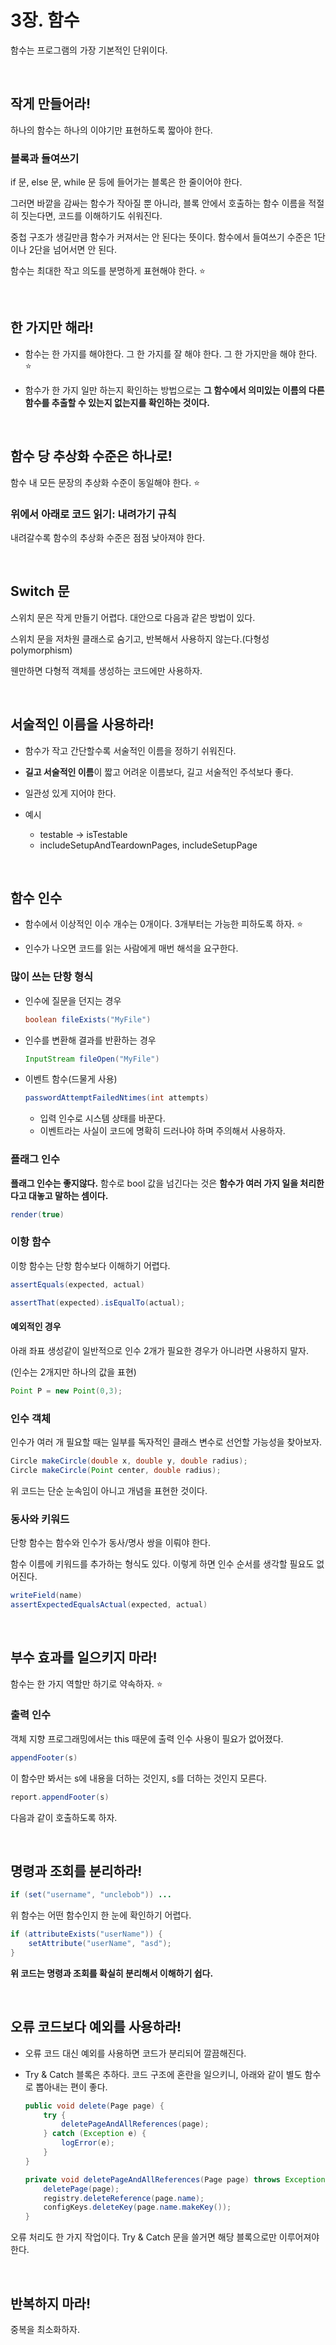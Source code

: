 # 3장. 함수

함수는 프로그램의 가장 기본적인 단위이다.

<br>

## 작게 만들어라!

하나의 함수는 하나의 이야기만 표현하도록 짧아야 한다.

### 블록과 들여쓰기

if 문, else 문, while 문 등에 들어가는 블록은 한 줄이어야 한다.

그러면 바깥을 감싸는 함수가 작아질 뿐 아니라, 블록 안에서 호출하는 함수 이름을 적절히 짓는다면, 코드를 이해하기도 쉬워진다.

중첩 구조가 생길만큼 함수가 커져서는 안 된다는 뜻이다. 함수에서 들여쓰기 수준은 1단이나 2단을 넘어서면 안 된다.

함수는 최대한 작고 의도를 분명하게 표현해야 한다. ⭐

<br>

## 한 가지만 해라!

- 함수는 한 가지를 해야한다. 그 한 가지를 잘 해야 한다. 그 한 가지만을 해야 한다. ⭐

- 함수가 한 가지 일만 하는지 확인하는 방법으로는 **그 함수에서 의미있는 이름의 다른 함수를 추출할 수 있는지 없는지를 확인하는 것이다.**

<br>

## 함수 당 추상화 수준은 하나로!

함수 내 모든 문장의 추상화 수준이 동일해야 한다. ⭐

### 위에서 아래로 코드 읽기: 내려가기 규칙

내려갈수록 함수의 추상화 수준은 점점 낮아져야 한다.

<br>

## Switch 문

스위치 문은 작게 만들기 어렵다. 대안으로 다음과 같은 방법이 있다.

스위치 문을 저차원 클래스로 숨기고, 반복해서 사용하지 않는다.(다형성 polymorphism)

웬만하면 다형적 객체를 생성하는 코드에만 사용하자.

<br>

## 서술적인 이름을 사용하라!

- 함수가 작고 간단할수록 서술적인 이름을 정하기 쉬워진다.

- **길고 서술적인 이름**이 짧고 어려운 이름보다, 길고 서술적인 주석보다 좋다.

- 일관성 있게 지어야 한다.

- 예시
  - testable -> isTestable
  - includeSetupAndTeardownPages, includeSetupPage

<br>

## 함수 인수

- 함수에서 이상적인 이수 개수는 0개이다. 3개부터는 가능한 피하도록 하자. ⭐

- 인수가 나오면 코드를 읽는 사람에게 매번 해석을 요구한다.

### 많이 쓰는 단항 형식

- 인수에 질문을 던지는 경우
  ```java
  boolean fileExists("MyFile")
  ```
- 인수를 변환해 결과를 반환하는 경우
  ```java
  InputStream fileOpen("MyFile")
  ```
- 이벤트 함수(드물게 사용)
  ```java
  passwordAttemptFailedNtimes(int attempts)
  ```
  - 입력 인수로 시스템 상태를 바꾼다.
  - 이벤트라는 사실이 코드에 명확히 드러나야 하며 주의해서 사용하자.

### 플래그 인수

**플래그 인수는 좋지않다.** 함수로 bool 값을 넘긴다는 것은 **함수가 여러 가지 일을 처리한다고 대놓고 말하는 셈이다.**

```java
render(true)
```

### 이항 함수

이항 함수는 단항 함수보다 이해하기 어렵다.

```java
assertEquals(expected, actual)

assertThat(expected).isEqualTo(actual);
```

#### 예외적인 경우

아래 좌표 생성같이 일반적으로 인수 2개가 필요한 경우가 아니라면 사용하지 말자.

(인수는 2개지만 하나의 값을 표현)

```java
Point P = new Point(0,3);
```

### 인수 객체

인수가 여러 개 필요할 때는 일부를 독자적인 클래스 변수로 선언할 가능성을 찾아보자.

```java
Circle makeCircle(double x, double y, double radius);
Circle makeCircle(Point center, double radius);
```

위 코드는 단순 눈속임이 아니고 개념을 표현한 것이다.

### 동사와 키워드

단항 함수는 함수와 인수가 동사/명사 쌍을 이뤄야 한다.

함수 이름에 키워드를 추가하는 형식도 있다. 이렇게 하면 인수 순서를 생각할 필요도 없어진다.

```java
writeField(name)
assertExpectedEqualsActual(expected, actual)
```

<br>

## 부수 효과를 일으키지 마라!

함수는 한 가지 역할만 하기로 약속하자. ⭐

### 출력 인수

객체 지향 프로그래밍에서는 this 때문에 출력 인수 사용이 필요가 없어졌다.

```java
appendFooter(s)
```

이 함수만 봐서는 s에 내용을 더하는 것인지, s를 더하는 것인지 모른다.

```java
report.appendFooter(s)
```

다음과 같이 호출하도록 하자.

<br>

## 명령과 조회를 분리하라!

```java
if (set("username", "unclebob")) ...
```

위 함수는 어떤 함수인지 한 눈에 확인하기 어렵다.

```java
if (attributeExists("userName")) {
    setAttribute("userName", "asd");
}
```

**위 코드는 명령과 조회를 확실히 분리해서 이해하기 쉽다.**

<br>

## 오류 코드보다 예외를 사용하라!

- 오류 코드 대신 예외를 사용하면 코드가 분리되어 깔끔해진다.
- Try & Catch 블록은 추하다. 코드 구조에 혼란을 일으키니, 아래와 같이 별도 함수로 뽑아내는 편이 좋다.

  ```java
  public void delete(Page page) {
      try {
          deletePageAndAllReferences(page);
      } catch (Exception e) {
          logError(e);
      }
  }

  private void deletePageAndAllReferences(Page page) throws Exception {
      deletePage(page);
      registry.deleteReference(page.name);
      configKeys.deleteKey(page.name.makeKey());
  }
  ```

오류 처리도 한 가지 작업이다. Try & Catch 문을 쓸거면 해당 블록으로만 이루어져야 한다.

<br>

## 반복하지 마라!

중복을 최소화하자.
